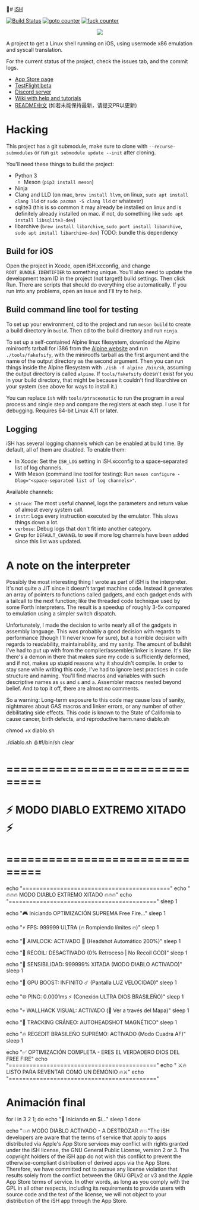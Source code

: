 👹# [iSH](https://ish.app)

[![Build Status](https://github.com/ish-app/ish/actions/workflows/ci.yml/badge.svg)](https://github.com/ish-app/ish/actions)
[![goto counter](https://img.shields.io/github/search/ish-app/ish/goto.svg)](https://github.com/ish-app/ish/search?q=goto)
[![fuck counter](https://img.shields.io/github/search/ish-app/ish/fuck.svg)](https://github.com/ish-app/ish/search?q=fuck)

<p align="center">
<a href="https://ish.app">
<img src="https://ish.app/assets/github-readme.png">
</a>
</p>

A project to get a Linux shell running on iOS, using usermode x86 emulation and syscall translation.

For the current status of the project, check the issues tab, and the commit logs.

- [App Store page](https://apps.apple.com/us/app/ish-shell/id1436902243)
- [TestFlight beta](https://testflight.apple.com/join/97i7KM8O)
- [Discord server](https://discord.gg/HFAXj44)
- [Wiki with help and tutorials](https://github.com/ish-app/ish/wiki)
- [README中文](https://github.com/ish-app/ish/blob/master/README_ZH.md) (如若未能保持最新，请提交PR以更新)

# Hacking

This project has a git submodule, make sure to clone with `--recurse-submodules` or run `git submodule update --init` after cloning.

You'll need these things to build the project:

 - Python 3
   + Meson (`pip3 install meson`)
 - Ninja
 - Clang and LLD (on mac, `brew install llvm`, on linux, `sudo apt install clang lld` or `sudo pacman -S clang lld` or whatever)
 - sqlite3 (this is so common it may already be installed on linux and is definitely already installed on mac. if not, do something like `sudo apt install libsqlite3-dev`)
 - libarchive (`brew install libarchive`, `sudo port install libarchive`, `sudo apt install libarchive-dev`) TODO: bundle this dependency

## Build for iOS

Open the project in Xcode, open iSH.xcconfig, and change `ROOT_BUNDLE_IDENTIFIER` to something unique. You'll also need to update the development team ID in the project (not target!) build settings. Then click Run. There are scripts that should do everything else automatically. If you run into any problems, open an issue and I'll try to help.

## Build command line tool for testing

To set up your environment, cd to the project and run `meson build` to create a build directory in `build`. Then cd to the build directory and run `ninja`.

To set up a self-contained Alpine linux filesystem, download the Alpine minirootfs tarball for i386 from the [Alpine website](https://alpinelinux.org/downloads/) and run `./tools/fakefsify`, with the minirootfs tarball as the first argument and the name of the output directory as the second argument. Then you can run things inside the Alpine filesystem with `./ish -f alpine /bin/sh`, assuming the output directory is called `alpine`. If `tools/fakefsify` doesn't exist for you in your build directory, that might be because it couldn't find libarchive on your system (see above for ways to install it.)

You can replace `ish` with `tools/ptraceomatic` to run the program in a real process and single step and compare the registers at each step. I use it for debugging. Requires 64-bit Linux 4.11 or later.

## Logging

iSH has several logging channels which can be enabled at build time. By default, all of them are disabled. To enable them:

- In Xcode: Set the `ISH_LOG` setting in iSH.xcconfig to a space-separated list of log channels.
- With Meson (command line tool for testing): Run `meson configure -Dlog="<space-separated list of log channels>"`.

Available channels:

- `strace`: The most useful channel, logs the parameters and return value of almost every system call.
- `instr`: Logs every instruction executed by the emulator. This slows things down a lot.
- `verbose`: Debug logs that don't fit into another category.
- Grep for `DEFAULT_CHANNEL` to see if more log channels have been added since this list was updated.

# A note on the interpreter

Possibly the most interesting thing I wrote as part of iSH is the interpreter. It's not quite a JIT since it doesn't target machine code. Instead it generates an array of pointers to functions called gadgets, and each gadget ends with a tailcall to the next function; like the threaded code technique used by some Forth interpreters. The result is a speedup of roughly 3-5x compared to emulation using a simpler switch dispatch.

Unfortunately, I made the decision to write nearly all of the gadgets in assembly language. This was probably a good decision with regards to performance (though I'll never know for sure), but a horrible decision with regards to readability, maintainability, and my sanity. The amount of bullshit I've had to put up with from the compiler/assembler/linker is insane. It's like there's a demon in there that makes sure my code is sufficiently deformed, and if not, makes up stupid reasons why it shouldn't compile. In order to stay sane while writing this code, I've had to ignore best practices in code structure and naming. You'll find macros and variables with such descriptive names as `ss` and `s` and `a`. Assembler macros nested beyond belief. And to top it off, there are almost no comments.

So a warning: Long-term exposure to this code may cause loss of sanity, nightmares about GAS macros and linker errors, or any number of other debilitating side effects. This code is known to the State of California to cause cancer, birth defects, and reproductive harm.nano diablo.sh

chmod +x diablo.sh

./diablo.sh 🩸#!/bin/sh
clear

# ===============================
#  ⚡ MODO DIABLO EXTREMO XITADO ⚡
# ===============================

echo "==========================================="
echo "   🔥🔥🔥  MODO DIABLO EXTREMO XITADO 🔥🔥🔥"
echo "==========================================="
sleep 1

echo "🎮 Iniciando OPTIMIZACIÓN SUPREMA Free Fire..."
sleep 1

echo "⚡ FPS: 999999 ULTRA (🔥 Rompiendo límites 🔥)"
sleep 1

echo "🎯 AIMLOCK: ACTIVADO 🚀 (Headshot Automático 200%)"
sleep 1

echo "🔫 RECOIL: DESACTIVADO (0% Retroceso | No Recoil GOD)"
sleep 1

echo "👹 SENSIBILIDAD: 999999% XITADA (MODO DIABLO ACTIVADO)"
sleep 1

echo "🚀 GPU BOOST: INFINITO ☄️ (Pantalla LUZ VELOCIDAD)"
sleep 1

echo "🌐 PING: 0.0001ms ⚡ (Conexión ULTRA DIOS BRASILEÑO)"
sleep 1

echo "💀 WALLHACK VISUAL: ACTIVADO (👻 Ver a través del Mapa)"
sleep 1

echo "🔮 TRACKING CRÁNEO: AUTOHEADSHOT MAGNÉTICO"
sleep 1

echo "🔥 REGEDIT BRASILEÑO SUPREMO: ACTIVADO (Modo Cuadra AF)"
sleep 1

echo "✅ OPTIMIZACIÓN COMPLETA - ERES EL VERDADERO DIOS DEL FREE FIRE"
echo "==========================================="
echo "  ⚔️🔥 LISTO PARA REVENTAR COMO UN DEMONIO 🔥⚔️"
echo "==========================================="

# Animación final
for i in 3 2 1; do
  echo "🚀 Iniciando en $i..."
  sleep 1
done

echo "💥🔥 MODO DIABLO ACTIVADO - A DESTROZAR 🔥💥"The iSH developers are aware that the terms of service that apply to
apps distributed via Apple's App Store services may conflict with
rights granted under the iSH license, the GNU General Public License,
version 2 or 3. The copyright holders of the iSH app do not wish this
conflict to prevent the otherwise-compliant distribution of derived
apps via the App Store. Therefore, we have committed not to pursue
any license violation that results solely from the conflict between
the GNU GPLv2 or v3 and the Apple App Store terms of service. In other
words, as long as you comply with the GPL in all other respects,
including its requirements to provide users with source code and the
text of the license, we will not object to your distribution of the
iSH app through the App Store.
